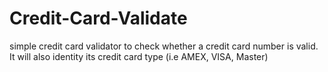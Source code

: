 # Credit-Card-Validate
simple credit card validator to check whether a credit card number is valid.
It will also identity its credit card type (i.e AMEX, VISA, Master)
